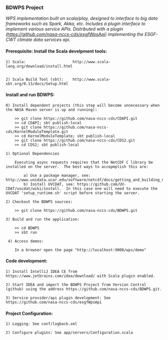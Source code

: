 ###                                BDWPS Project

_WPS implementation built on scala/play, designed to interface to big data frameworks such as Spark, Akka, etc. Includes a plugin interface to implement various service APIs.  Distributed with a plugin (https://github.com/nasa-nccs-cds/esgfWpsApi) implementing the ESGF-CWT climate data services api._

####  Prerequisite: Install the Scala develpment tools:

    1) Scala:                     http://www.scala-lang.org/download/install.html                   
                        
    
    2) Scala Build Tool (sbt):    http://www.scala-sbt.org/0.13/docs/Setup.html
                        

####  Install and run BDWPS:

    0) Install dependent projects (this step will become unnecessary when the NASA Maven server is up and running):
    
        >> git clone https://github.com/nasa-nccs-cds/CDAPI.git
        >> cd CDAPI; sbt publish-local
        >> git clone https://github.com/nasa-nccs-cds/KernelModuleTemplate.git
        >> cd KernelModuleTemplate; sbt publish-local
        >> git clone https://github.com/nasa-nccs-cds/CDS2.git
        >> cd CDS2; sbt publish-local
        
    1) Optional Dependencies
    
        Executing async requests requires that the NetCDF C library be installed on the server.  The best ways to accopmplish this are:
        
            a) Use a package manager, see: http://www.unidata.ucar.edu/software/netcdf/docs/getting_and_building_netcdf.html
            b) Install UVCDAT, see: https://github.com/UV-CDAT/uvcdat/wiki/install.  In this case one will need to execute the UVCDAT 'setup_runtime.sh' script before starting the server.

    2) Checkout the BDWPS sources:

        >> git clone https://github.com/nasa-nccs-cds/BDWPS.git

    3) Build and run the application:

        >> cd BDWPS
        >> sbt run

     4) Access demos:

        In a browser open the page "http://localhost:9000/wps/demo"


####  Code development:

    1) Install IntelliJ IDEA CE from https://www.jetbrains.com/idea/download/ with Scala plugin enabled.
    
    2) Start IDEA and import the BDWPS Project from Version Control (github) using the address https://github.com/nasa-nccs-cds/BDWPS.git.
    
    3) Service provider/api plugin development: See https://github.com/nasa-nccs-cds/esgfWpsApi

    

####  Project Configuration:

    1) Logging: See conf/logback.xml
    
    2) Configure plugins: See app/servers/Configuration.scala
    
    

    

